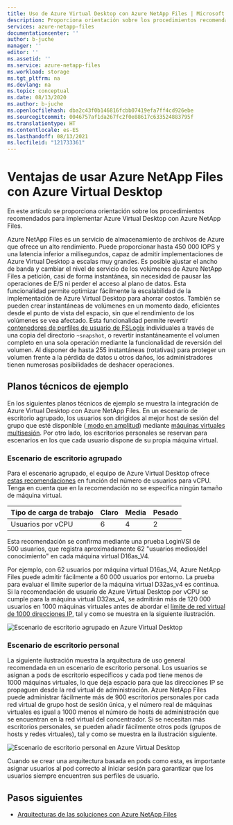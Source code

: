 ```yaml
---
title: Uso de Azure Virtual Desktop con Azure NetApp Files | Microsoft Docs
description: Proporciona orientación sobre los procedimientos recomendados y planos técnicos de ejemplo sobre la implementación de Azure Virtual Desktop con Azure NetApp Files.
services: azure-netapp-files
documentationcenter: ''
author: b-juche
manager: ''
editor: ''
ms.assetid: ''
ms.service: azure-netapp-files
ms.workload: storage
ms.tgt_pltfrm: na
ms.devlang: na
ms.topic: conceptual
ms.date: 08/13/2020
ms.author: b-juche
ms.openlocfilehash: dba2c43f0b146816fcbb07419efa7ff4cd926ebe
ms.sourcegitcommit: 0046757af1da267fc2f0e88617c633524883795f
ms.translationtype: HT
ms.contentlocale: es-ES
ms.lasthandoff: 08/13/2021
ms.locfileid: "121733361"
---
```

# <a name="benefits-of-using-azure-netapp-files-with-azure-virtual-desktop"></a>Ventajas de usar Azure NetApp Files con Azure Virtual Desktop 

En este artículo se proporciona orientación sobre los procedimientos recomendados para implementar Azure Virtual Desktop con Azure NetApp Files.

Azure NetApp Files es un servicio de almacenamiento de archivos de Azure que ofrece un alto rendimiento. Puede proporcionar hasta 450 000 IOPS y una latencia inferior a milisegundos, capaz de admitir implementaciones de Azure Virtual Desktop a escalas muy grandes. Es posible ajustar el ancho de banda y cambiar el nivel de servicio de los volúmenes de Azure NetApp Files a petición, casi de forma instantánea, sin necesidad de pausar las operaciones de E/S ni perder el acceso al plano de datos. Esta funcionalidad permite optimizar fácilmente la escalabilidad de la implementación de Azure Virtual Desktop para ahorrar costos. También se pueden crear instantáneas de volúmenes en un momento dado, eficientes desde el punto de vista del espacio, sin que el rendimiento de los volúmenes se vea afectado. Esta funcionalidad permite revertir [contenedores de perfiles de usuario de FSLogix](../virtual-desktop/store-fslogix-profile.md) individuales a través de una copia del directorio `~snapshot`, o revertir instantáneamente el volumen completo en una sola operación mediante la funcionalidad de reversión del volumen.  Al disponer de hasta 255 instantáneas (rotativas) para proteger un volumen frente a la pérdida de datos u otros daños, los administradores tienen numerosas posibilidades de deshacer operaciones.

## <a name="sample-blueprints"></a>Planos técnicos de ejemplo

En los siguientes planos técnicos de ejemplo se muestra la integración de Azure Virtual Desktop con Azure NetApp Files. En un escenario de escritorio agrupado, los usuarios son dirigidos al mejor host de sesión del grupo que esté disponible ([ modo en amplitud](../virtual-desktop/host-pool-load-balancing.md#breadth-first-load-balancing-method)) mediante [máquinas virtuales multisesión](../virtual-desktop/windows-10-multisession-faq.yml#what-is-windows-10-enterprise-multi-session). Por otro lado, los escritorios personales se reservan para escenarios en los que cada usuario dispone de su propia máquina virtual.

### <a name="pooled-desktop-scenario"></a>Escenario de escritorio agrupado

Para el escenario agrupado, el equipo de Azure Virtual Desktop ofrece [estas recomendaciones](/windows-server/remote/remote-desktop-services/virtual-machine-recs#multi-session-recommendations) en función del número de usuarios para vCPU. Tenga en cuenta que en la recomendación no se especifica ningún tamaño de máquina virtual.

|     Tipo de carga de trabajo     |     Claro    |     Media    |     Pesado    |
|-----------------------|--------------|---------------|--------------|
|     Usuarios por vCPU    |     6        |     4         |     2        |


Esta recomendación se confirma mediante una prueba LoginVSI de 500 usuarios, que registra aproximadamente 62 "usuarios medios/del conocimiento" en cada máquina virtual D16as_V4. 

Por ejemplo, con 62 usuarios por máquina virtual D16as_V4, Azure NetApp Files puede admitir fácilmente a 60 000 usuarios por entorno. La prueba para evaluar el límite superior de la máquina virtual D32as_v4 es continua. Si la recomendación de usuario de Azure Virtual Desktop por vCPU se cumple para la máquina virtual D32as_v4, se admitirán más de 120 000 usuarios en 1000 máquinas virtuales antes de abordar el [límite de red virtual de 1000 direcciones IP](./azure-netapp-files-network-topologies.md), tal y como se muestra en la siguiente ilustración.  

![Escenario de escritorio agrupado en Azure Virtual Desktop](../media/azure-netapp-files/solutions-pooled-desktop-scenario.png)   

### <a name="personal-desktop-scenario"></a>Escenario de escritorio personal 

La siguiente ilustración muestra la arquitectura de uso general recomendada en un escenario de escritorio personal. Los usuarios se asignan a pods de escritorio específicos y cada pod tiene menos de 1000 máquinas virtuales, lo que deja espacio para que las direcciones IP se propaguen desde la red virtual de administración. Azure NetApp Files puede administrar fácilmente más de 900 escritorios personales por cada red virtual de grupo host de sesión única, y el número real de máquinas virtuales es igual a 1000 menos el número de hosts de administración que se encuentran en la red virtual del concentrador. Si se necesitan más escritorios personales, se pueden añadir fácilmente otros pods (grupos de hosts y redes virtuales), tal y como se muestra en la ilustración siguiente. 

![Escenario de escritorio personal en Azure Virtual Desktop](../media/azure-netapp-files/solutions-personal-desktop-scenario.png)  

Cuando se crear una arquitectura basada en pods como esta, es importante asignar usuarios al pod correcto al iniciar sesión para garantizar que los usuarios siempre encuentren sus perfiles de usuario. 

## <a name="next-steps"></a>Pasos siguientes

- [Arquitecturas de las soluciones con Azure NetApp Files](azure-netapp-files-solution-architectures.md)